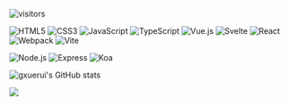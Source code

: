 ![visitors](https://visitor-badge.glitch.me/badge?page_id=guxuerui.guxuerui&left_color=green&right_color=red)

<!--theme: dark, radical, merko, gruvbox, tokyonight, onedark, cobalt, synthwave, highcontrast, dracula -->

![HTML5](https://img.shields.io/badge/-HTML5-000?&logo=HTML5)
![CSS3](https://img.shields.io/badge/-CSS3-black?style=flat&logo=css3&logoColor=1572B6)
![JavaScript](https://img.shields.io/badge/-JavaScript-black?style=flat&logo=javascript)
![TypeScript](https://img.shields.io/badge/-TypeScript-black?style=flat&logo=typescript)
![Vue.js](https://img.shields.io/badge/-Vue.js-black?style=flat&logo=vue.js)
![Svelte](https://img.shields.io/badge/-Svelte-black?style=flat&logo=svelte&logoColor=f00)
![React](https://img.shields.io/badge/-React-black?style=flat&logo=react)
![Webpack](https://img.shields.io/badge/-Webpack-black?style=flat&logo=webpack)
![Vite](https://img.shields.io/badge/-Vite-black?style=flat&logo=vite)

![Node.js](https://img.shields.io/badge/-Node.js-black?style=flat&logo=node.js&logoColor=639A57)
![Express](https://img.shields.io/badge/-Express-black?style=flat&logo=Express&logoColor=259DFF)
![Koa](https://img.shields.io/badge/-Koa-black?style=flat&logo=Koa&logoColor=007EC6)

![gxuerui's GitHub stats](https://github-readme-stats.vercel.app/api?username=guxuerui&show_icons=true&theme=tokyonight)

<!-- [![Top Langs](https://github-readme-stats.vercel.app/api/top-langs/?username=guxuerui&theme=cobalt)](https://github.com/anuraghazra/github-readme-stats) -->
<img align="center" src="https://github-readme-stats.vercel.app/api/top-langs/?username=guxuerui&bg_color=30,1a1b27,628fdb&title_color=fff&text_color=fff" />

<!-- <a href="https://github.com/guxuerui/nvim-0.8">
  <img align="center" src="https://github-readme-stats.vercel.app/api/pin/?username=guxuerui&repo=nvim-0.8" />
</a> -->

<!-- https://shields.io/category/coverage 制作小牌子 -->
